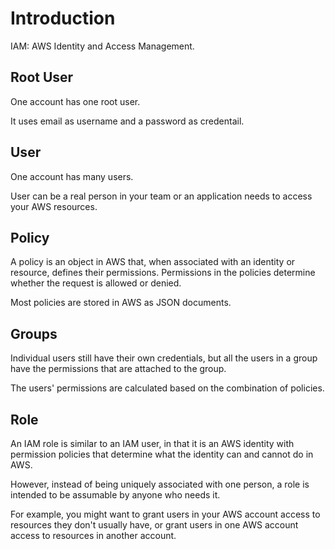 # Introduction

IAM: AWS Identity and Access Management.

## Root User
One account has one root user. 

It uses email as username and a password as credentail.

## User
One account has many users. 

User can be a real person in your team or an application needs to access your AWS resources.

## Policy
A policy is an object in AWS that, when associated with an identity or resource, defines their permissions.
Permissions in the policies determine whether the request is allowed or denied. 

Most policies are stored in AWS as JSON documents.

## Groups
Individual users still have their own credentials, 
but all the users in a group have the permissions that are attached to the group.

The users' permissions are calculated based on the combination of policies.

## Role
An IAM role is similar to an IAM user, 
in that it is an AWS identity with permission policies that determine what the identity can and cannot do in AWS. 

However, instead of being uniquely associated with one person, a role is intended to be assumable by anyone who needs it.

For example, you might want to grant users in your AWS account access to resources they don't usually have, 
or grant users in one AWS account access to resources in another account. 
